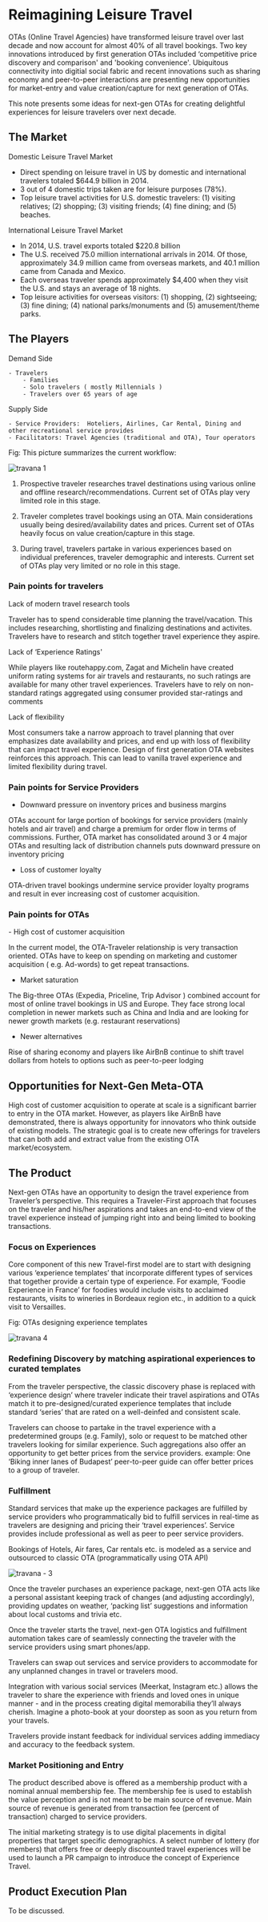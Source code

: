 <h1> Reimagining Leisure Travel </h1>

OTAs (Online Travel Agencies) have transformed leisure travel over last decade and now account for almost 40% of all travel bookings. Two key innovations introduced by first generation OTAs included ‘competitive price discovery and comparison' and 'booking convenience'. Ubiquitous connectivity into digitial social fabric and recent innovations such as sharing economy and  peer-to-peer interactions are  presenting new opportunities for market-entry and value creation/capture  for next generation of OTAs.

This note presents some ideas for next-gen OTAs for creating delightful experiences for leisure travelers over next decade.

<h2> The Market </h2>

Domestic Leisure Travel Market

- Direct spending on leisure travel in US by domestic and international travelers totaled $644.9 billion in 2014.
- 3 out of 4 domestic trips taken are for leisure purposes (78%).
- Top leisure travel activities for U.S. domestic travelers: (1) visiting relatives; (2) shopping; (3) visiting friends; (4) fine dining; and (5) beaches.

International Leisure Travel Market

- In 2014, U.S. travel exports totaled $220.8 billion
- The U.S. received 75.0 million international arrivals in 2014. Of those, approximately 34.9 million came from overseas markets, and 40.1 million came from Canada and Mexico.
- Each overseas traveler spends approximately $4,400 when they visit the U.S. and stays an average of 18 nights.
- Top leisure activities for overseas visitors: (1) shopping, (2) sightseeing; (3) fine dining; (4) national parks/monuments and (5) amusement/theme parks.

<h2> The Players </h2>
Demand Side

    - Travelers
        - Families
        - Solo travelers ( mostly Millennials )
        - Travelers over 65 years of age

Supply Side

    - Service Providers:  Hoteliers, Airlines, Car Rental, Dining and other recreational service provides
    - Facilitators: Travel Agencies (traditional and OTA), Tour operators
    

Fig: This picture summarizes the current workflow:

![travana 1](https://cloud.githubusercontent.com/assets/9044334/13304317/c07efef6-db08-11e5-84c3-025f17cc751c.png)



1. Prospective traveler researches travel destinations using various online and offline research/recommendations. Current set of OTAs play very limited role in this stage.

2. Traveler completes travel bookings using an OTA. Main considerations usually being desired/availability dates and prices. Current set of OTAs heavily focus on value creation/capture in this stage.

3. During travel, travelers partake in various experiences based on individual preferences, traveler demographic and interests. Current set of OTAs play very limited or no role in this stage.

<h3> Pain points for travelers </h3>

Lack of modern travel research tools

Traveler has to spend considerable time planning the travel/vacation. This includes researching, shortlisting and finalizing destinations and activites. Travelers have to research and stitch together travel experience they aspire.

Lack of ‘Experience Ratings'

While players like routehappy.com, Zagat and Michelin have created uniform rating systems for air travels and restaurants, no such ratings are available for many other travel experiences. Travelers have to rely on non-standard ratings aggregated using consumer provided star-ratings and comments

Lack of flexibility

Most consumers take a narrow approach to travel planning that over emphasizes date availability and prices, and end up with loss of flexibility that can impact travel experience. Design of first generation OTA websites reinforces this approach. This can lead to vanilla travel experience and limited flexibility during travel.

<h3> Pain points for Service Providers </h3>

- Downward pressure on inventory prices and business margins

OTAs account for large portion of bookings for service providers (mainly hotels and air travel) and charge a premium for order flow in terms of commissions. Further, OTA market has consolidated around 3 or 4 major OTAs and resulting lack of distribution channels puts downward pressure on inventory pricing

- Loss of customer loyalty

OTA-driven travel bookings undermine service provider loyalty programs and result in ever increasing cost of customer acquisition.

<h3> Pain points for OTAs </h3>
- High cost of customer acquisition

In the current model, the OTA-Traveler relationship is very transaction oriented. OTAs have to keep on spending on marketing and customer acquisition ( e.g. Ad-words) to get repeat transactions.

- Market saturation

The Big-three OTAs (Expedia, Priceline, Trip Advisor ) combined account for most of online travel bookings in US and Europe. They face strong local completion in newer markets such as China and India and are looking for newer growth markets (e.g. restaurant reservations)

- Newer alternatives

Rise of sharing economy and players like AirBnB continue to shift travel dollars from hotels to options such as peer-to-peer lodging

<h2> Opportunities for Next-Gen Meta-OTA </h2>

High cost of customer acquisition to operate at scale is a significant barrier to entry in the OTA market. However, as players like AirBnB have demonstrated, there is always opportunity for innovators who think outside of existing models. The strategic goal is to create new offerings for travelers that can both add and extract value from the existing OTA market/ecosystem.

<h2> The Product </h2>
Next-gen OTAs have an opportunity to design the travel experience from Traveler’s perspective. This requires a Traveler-First approach that focuses on the traveler and his/her aspirations and takes an end-to-end view of the travel experience instead of jumping right into and being limited to booking transactions.

<h3> Focus on Experiences </h3>

Core component of this new Travel-first model are to start with designing various ‘experience templates’ that incorporate different types of services that together provide a certain type of experience.  For example, ‘Foodie Experience in France’ for foodies would include visits to acclaimed restaurants, visits to wineries in Bordeaux region etc., in addition to a quick visit to Versailles.

Fig: OTAs designing experience templates


![travana 4](https://cloud.githubusercontent.com/assets/9044334/13304272/8d9c3eae-db08-11e5-84ac-362b564ca62d.png)




<h3> Redefining Discovery by matching aspirational experiences to curated templates </h3>


From the traveler perspective, the classic discovery phase is replaced with ‘experience design’ where traveler indicate their travel aspirations and OTAs match it to pre-designed/curated experience templates that include standard ‘series’ that are rated on a well-deinfed and consistent scale.

Travelers can choose to partake in the travel experience with a predetermined groups (e.g. Family), solo or request to be matched other travelers looking for similar experience. Such aggregations also offer an opportunity to get better prices from the service providers. example: One ‘Biking inner lanes of Budapest’ peer-to-peer guide can offer better prices to a group of traveler.

<h3> Fulfillment </h3>

Standard services that make up the experience packages are fulfilled by service providers who programmatically bid to fulfill services in real-time as travelers are designing and pricing their ‘travel experiences’. Service provides include professional as well as peer to peer service providers.

Bookings of Hotels, Air fares, Car rentals etc. is modeled as a service and  outsourced to classic OTA  (programmatically using OTA API)



![travana - 3](https://cloud.githubusercontent.com/assets/9044334/13304285/a0707f86-db08-11e5-867c-a44ebf046b19.png)

Once the traveler purchases an experience package, next-gen OTA acts like a personal assistant keeping track of changes (and adjusting accordingly), providing updates on weather,  ‘packing list’ suggestions and information about local customs and trivia etc.

Once the traveler starts the travel, next-gen OTA logistics and fulfillment automation takes care of seamlessly connecting the traveler with the service providers using smart phones/app.

Travelers can swap out services and service providers to accommodate for any unplanned changes in travel or travelers mood.

Integration with various social services (Meerkat, Instagram etc.) allows the traveler to share the experience with friends and loved ones in unique manner - and in the process creating digital memorabilia they’ll always cherish. Imagine a photo-book at your doorstep as soon as you return from your travels.

Travelers provide instant feedback for individual services adding immediacy and accuracy to the feedback system.

<h3> Market Positioning and Entry </h3>

The product described above is offered as a membership product with a nominal annual membership fee. The membership fee is used to establish the value perception and is not meant to be main source of revenue. Main source of revenue is generated from transaction fee (percent of transaction) charged to service providers.

The initial marketing strategy is to use digital placements in digital properties that target specific demographics. A select number of lottery (for members) that offers free or deeply discounted travel experiences will be used to launch a PR campaign to introduce the concept of Experience Travel.

<h2> Product Execution Plan </h2>

To be discussed.
